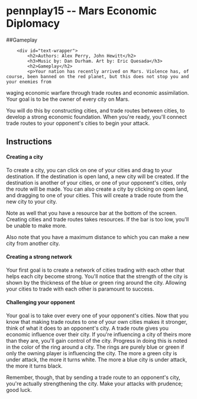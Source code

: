 # pennplay15 -- Mars Economic Diplomacy

##Gameplay

        <div id="text-wrapper">
            <h2>Authors: Alex Perry, John Hewitt</h2>
            <h3>Music by: Dan Durham. Art by: Eric Quesada</h3>
            <h2>Gameplay</h2>
            <p>Your nation has recently arrived on Mars. Violence has, of course, been banned on the red planet, but this does not stop you and your enemies from 
waging economic warfare through trade routes and economic assimilation. Your goal is to be the owner of every city on Mars.</p>
            <p>You will do this by constructing cities, and trade routes between cities, to develop a strong economic foundation. When you're ready, you'll 
connect trade routes to your opponent's cities to begin your attack.</p>
            <h2>Instructions</h2>
            <h4>Creating a city</h4>
            <p>To create a city, you can click on one of your cities and drag to your destination. If the destination is open land, a new city will be created. If 
the destination is another of your cities, or one of your opponent's cities, only the route will be made. You can also create a city by clicking on open land, and 
dragging to one of your cities. This will create a trade route from the new city to your city.</p>
            <p>Note as well that you have a resource bar at the bottom of the screen. Creating cities and trade routes takes resources. If the bar is too low, 
you'll be unable to make more. </p>
            <p>Also note that you have a maximum distance to which you can make a new city from another city.</p>
            <h4>Creating a strong network</h4>
            <p>Your first goal is to create a network of cities trading with each other that helps each city become strong. You'll notice that the strength of the 
city is shown by the thickness of the blue or green ring around the city. Allowing your cities to trade with each other is paramount to success.</p>
            <h4>Challenging your opponent</h4>
            <p>Your goal is to take over every one of your opponent's cities. Now that you know that making trade routes to one of your own cities makes it 
stronger, think of what it does to an opponent's city. A trade route gives you economic influence over their city. If you're influencing a city of theirs more 
than they are, you'll gain control of the city. Progress in doing this is noted in the color of the ring around a city. The rings are purely blue or green if only 
the owning player is influencing the city. The more a green city is under attack, the more it turns white. The more a blue city is under attack, the more it turns 
black.</p>
            <p>Remember, though, that by sending a trade route to an opponent's city, you're actually strengthening the city. Make your attacks with prudence; 
good luck.</p>
        </div>

